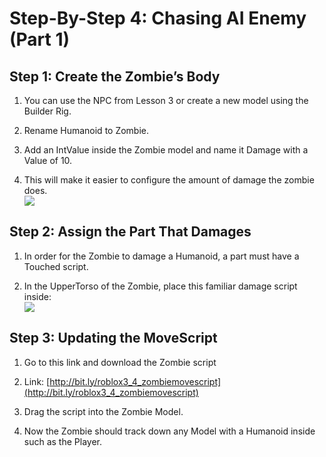 
# Step-By-Step 4: Chasing AI Enemy (Part 1)

  

  

## Step 1: Create the Zombie’s Body

1.  You can use the NPC from Lesson 3 or create a new model using the Builder Rig.
    
2.  Rename Humanoid to Zombie.
    
3.  Add an IntValue inside the Zombie model and name it Damage with a Value of 10.
    

1.  This will make it easier to configure the amount of damage the zombie does.  
    ![](https://lh4.googleusercontent.com/bnoxdAk5UheJl7Bq5_VGemZWjSmjozyJ7D2UQve4n5Gv2AN0hjE0WbKXbl_h3AYAV9qHE00NRJcL0tyBw5y6gdkSgvmCSibjDx6vWTf42Gpkuv2zcjFPtdpj7UnAlcto0NCy4gMZ)
    

## Step 2: Assign the Part That Damages

1.  In order for the Zombie to damage a Humanoid, a part must have a Touched script.
    
2.  In the UpperTorso of the Zombie, place this familiar damage script inside:  
    ![](https://lh5.googleusercontent.com/VxzYigZPbrYlsGVxkafKtxOCzt1pAS4A5_iDutL2BkOtiuMzGxcsqE8vCGZtslwA-zEyD6Wd6C39KW6wBYF1ciGyBSHhIIv4pG5ThWNZd0yYFn7r6nHP82wSFj9tOfb0cSMdnULJ)
    

## Step 3: Updating the MoveScript

1.  Go to this link and download the Zombie script
    

1.  Link: [http://bit.ly/roblox3_4_zombiemovescript](http://bit.ly/roblox3_4_zombiemovescript)
    

3.  Drag the script into the Zombie Model.
    
4.  Now the Zombie should track down any Model with a Humanoid inside such as the Player.